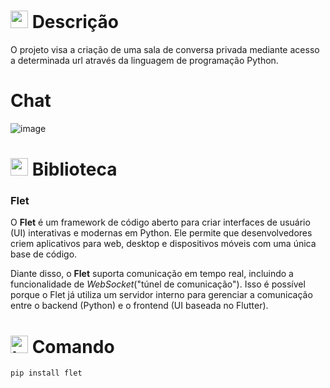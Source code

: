 # <img src="https://github.com/user-attachments/assets/caabfdf0-0f9e-44a3-8200-c6579fe87887" alt="speech bubble" width="28"> Descrição
O projeto visa a criação de uma sala de conversa privada mediante acesso a determinada url através da linguagem de programação Python.

# Chat
![image](https://github.com/user-attachments/assets/63dc8065-2ca2-4684-b0a3-00de4d4cf4b4)

# <img src="https://github.com/user-attachments/assets/644e4582-4a64-437a-8da3-b8d04e662dee" alt="python icon" width="28"> Biblioteca
### Flet
O **Flet** é um framework de código aberto para criar interfaces de usuário (UI) interativas e modernas em Python. Ele permite que desenvolvedores criem aplicativos para web, desktop e dispositivos móveis com uma única base de código.

Diante disso, o **Flet** suporta comunicação em tempo real, incluindo a funcionalidade de _WebSocket_("túnel de comunicação"). Isso é possível porque o Flet já utiliza um servidor interno para gerenciar a comunicação entre o backend (Python) e o frontend (UI baseada no Flutter).

# <img src="https://github.com/user-attachments/assets/2bd91f82-43a7-44c6-8fb3-eaa3ca20089e" alt="terminal screen" width="28"> Comando
```
pip install flet
```
